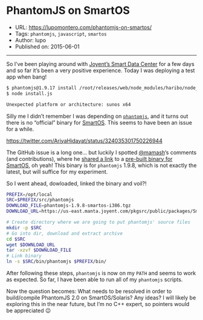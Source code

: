 # PhantomJS on SmartOS

* URL: https://lupomontero.com/phantomjs-on-smartos/
* Tags: `phantomjs`, `javascript`, `smartos`
* Author: lupo
* Published on: 2015-06-01

***

So I’ve been playing around with [Joyent’s Smart Data Center](https://www.joyent.com/)
for a few days and so far it’s been a very positive experience. Today I was
deploying a test app when bang!

```sh
$ phantomjs@1.9.17 install /root/releases/web/node_modules/haribo/node_modules/phantomjs
$ node install.js

Unexpected platform or architecture: sunos x64
```

Silly me I didn’t remember I was depending on [`phantomjs`](http://phantomjs.org/),
and it turns out there is no “official” binary for [SmartOS](https://smartos.org/).
This seems to have been an issue for a while.

https://twitter.com/AriyaHidayat/status/324035301750226944

The GitHub issue is a long one... but luckily I spotted [@mamash](https://twitter.com/mamash)‘s comments (and
contributions), where he [shared a link](https://github.com/ariya/phantomjs/issues/10521#issuecomment-70156661)
to a [pre-built binary for SmartOS](https://us-east.manta.joyent.com/pkgsrc/public/packages/SmartOS/phantomjs/phantomjs-1.9.8-smartos-i386.tgz), oh
yeah! This binary is for `phantomjs` 1.9.8, which is not exactly the latest, but
will suffice for my experiment.

So I went ahead, dowloaded, linked the binary and voil?!

```sh
PREFIX=/opt/local
SRC=$PREFIX/src/phantomjs
DOWNLOAD_FILE=phantomjs-1.9.8-smartos-i386.tgz
DOWNLOAD_URL=https://us-east.manta.joyent.com/pkgsrc/public/packages/SmartOS/phantomjs/$DOWNLOAD_FILE

# Create directory where we are going to put phantomjs' source files
mkdir -p $SRC
# Go into dir, download and extract archive
cd $SRC
wget $DOWNLOAD_URL
tar -xzvf $DOWNLOAD_FILE
# Link binary
ln -s $SRC/bin/phantomjs $PREFIX/bin/
```

After following these steps, `phantomjs` is now on my `PATH` and seems to work
as expected. So far, I have been able to run all of my `phantomjs` scripts.

Now the question becomes: What needs to be resolved in order to build/compile
PhantomJS 2.0 on SmartOS/Solaris? Any ideas? I will likely be exploring this in
the near future, but I’m no C++ expert, so pointers would be appreciated 😉
